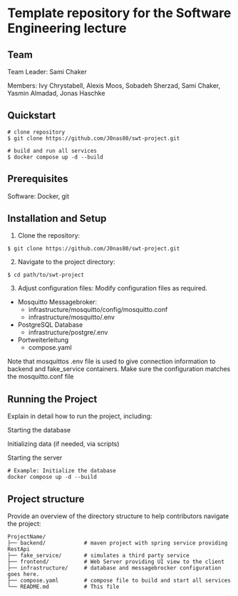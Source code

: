 # Template repository for the Software Engineering lecture

## Team

Team Leader: Sami Chaker

Members: Ivy Chrystabell, Alexis Moos, Sobadeh Sherzad, Sami Chaker, Yasmin Almadad, Jonas Haschke 



## Quickstart

```bash,ignore
# clone repository
$ git clone https://github.com/J0nas80/swt-project.git

# build and run all services
$ docker compose up -d --build 
```

## Prerequisites

Software: Docker, git

## Installation and Setup

1. Clone the repository:
```bash,ignore
$ git clone https://github.com/J0nas80/swt-project.git
```

2. Navigate to the project directory:
```bash,ignore
$ cd path/to/swt-project
```

3. Adjust configuration files:
Modify configuration files as required.
- Mosquitto Messagebroker:
  - infrastructure/mosquitto/config/mosquitto.conf
  - infrastructure/mosquitto/.env
- PostgreSQL Database
  - infrastructure/postgre/.env 
- Portweiterleitung
  - compose.yaml

Note that mosquittos .env file is used to give connection information to backend and fake_service containers.
Make sure the configuration matches the mosquitto.conf file

## Running the Project

Explain in detail how to run the project, including:

Starting the database

Initializing data (if needed, via scripts)

Starting the server

```bash,ignore
# Example: Initialize the database
docker compose up -d --build
```

## Project structure
Provide an overview of the directory structure to help contributors navigate the project:
```bash,ignore
ProjectName/
├── backend/            # maven project with spring service providing RestApi
├── fake_service/       # simulates a third party service
├── frontend/           # Web Server providing UI view to the client
├── infrastructure/     # database and messagebrocker configuration goes here.
├── compose.yaml        # compose file to build and start all services
└── README.md           # This file

```
